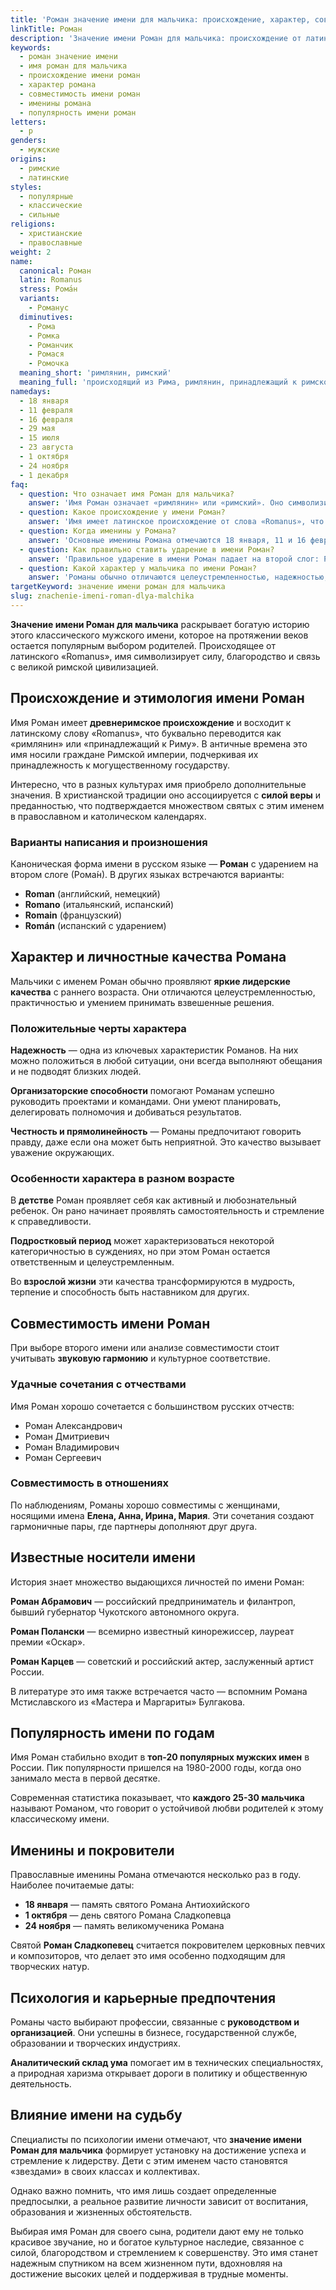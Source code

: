 ```yaml
---
title: 'Роман значение имени для мальчика: происхождение, характер, совместимость'
linkTitle: Роман
description: 'Значение имени Роман для мальчика: происхождение от латинского «римлянин», характер, совместимость, известные носители. Полная характеристика имени.'
keywords:
  - роман значение имени
  - имя роман для мальчика
  - происхождение имени роман
  - характер романа
  - совместимость имени роман
  - именины романа
  - популярность имени роман
letters:
  - р
genders:
  - мужские
origins:
  - римские
  - латинские
styles:
  - популярные
  - классические
  - сильные
religions:
  - христианские
  - православные
weight: 2
name:
  canonical: Роман
  latin: Romanus
  stress: Рома́н
  variants:
    - Романус
  diminutives:
    - Рома
    - Ромка
    - Романчик
    - Ромася
    - Ромочка
  meaning_short: 'римлянин, римский'
  meaning_full: 'происходящий из Рима, римлянин, принадлежащий к римскому роду'
namedays:
  - 18 января
  - 11 февраля
  - 16 февраля
  - 29 мая
  - 15 июля
  - 23 августа
  - 1 октября
  - 24 ноября
  - 1 декабря
faq:
  - question: Что означает имя Роман для мальчика?
    answer: 'Имя Роман означает «римлянин» или «римский». Оно символизирует силу, достоинство и благородство, присущие древним римлянам.'
  - question: Какое происхождение у имени Роман?
    answer: 'Имя имеет латинское происхождение от слова «Romanus», что означает «принадлежащий к Риму» или «римлянин».'
  - question: Когда именины у Романа?
    answer: 'Основные именины Романа отмечаются 18 января, 11 и 16 февраля, 29 мая, 15 июля, 23 августа, 1 октября, 24 ноября и 1 декабря.'
  - question: Как правильно ставить ударение в имени Роман?
    answer: 'Правильное ударение в имени Роман падает на второй слог: Рома́н.'
  - question: Какой характер у мальчика по имени Роман?
    answer: 'Романы обычно отличаются целеустремленностью, надежностью, практичностью и лидерскими качествами. Они ответственны и умеют добиваться поставленных целей.'
targetKeyword: значение имени роман для мальчика
slug: znachenie-imeni-roman-dlya-malchika
---
```


**Значение имени Роман для мальчика** раскрывает богатую историю этого классического мужского имени, которое на протяжении веков остается популярным выбором родителей. Происходящее от латинского «Romanus», имя символизирует силу, благородство и связь с великой римской цивилизацией.

## Происхождение и этимология имени Роман

Имя Роман имеет **древнеримское происхождение** и восходит к латинскому слову «Romanus», что буквально переводится как «римлянин» или «принадлежащий к Риму». В античные времена это имя носили граждане Римской империи, подчеркивая их принадлежность к могущественному государству.

Интересно, что в разных культурах имя приобрело дополнительные значения. В христианской традиции оно ассоциируется с **силой веры** и преданностью, что подтверждается множеством святых с этим именем в православном и католическом календарях.

### Варианты написания и произношения

Каноническая форма имени в русском языке — **Роман** с ударением на втором слоге (Рома́н). В других языках встречаются варианты:

- **Roman** (английский, немецкий)
- **Romano** (итальянский, испанский)
- **Romain** (французский)
- **Román** (испанский с ударением)

## Характер и личностные качества Романа

Мальчики с именем Роман обычно проявляют **яркие лидерские качества** с раннего возраста. Они отличаются целеустремленностью, практичностью и умением принимать взвешенные решения.

### Положительные черты характера

**Надежность** — одна из ключевых характеристик Романов. На них можно положиться в любой ситуации, они всегда выполняют обещания и не подводят близких людей.

**Организаторские способности** помогают Романам успешно руководить проектами и командами. Они умеют планировать, делегировать полномочия и добиваться результатов.

**Честность и прямолинейность** — Романы предпочитают говорить правду, даже если она может быть неприятной. Это качество вызывает уважение окружающих.

### Особенности характера в разном возрасте

В **детстве** Роман проявляет себя как активный и любознательный ребенок. Он рано начинает проявлять самостоятельность и стремление к справедливости.

**Подростковый период** может характеризоваться некоторой категоричностью в суждениях, но при этом Роман остается ответственным и целеустремленным.

Во **взрослой жизни** эти качества трансформируются в мудрость, терпение и способность быть наставником для других.

## Совместимость имени Роман

При выборе второго имени или анализе совместимости стоит учитывать **звуковую гармонию** и культурное соответствие.

### Удачные сочетания с отчествами

Имя Роман хорошо сочетается с большинством русских отчеств:

- Роман Александрович
- Роман Дмитриевич
- Роман Владимирович
- Роман Сергеевич

### Совместимость в отношениях

По наблюдениям, Романы хорошо совместимы с женщинами, носящими имена **Елена, Анна, Ирина, Мария**. Эти сочетания создают гармоничные пары, где партнеры дополняют друг друга.

## Известные носители имени

История знает множество выдающихся личностей по имени Роман:

**Роман Абрамович** — российский предприниматель и филантроп, бывший губернатор Чукотского автономного округа.

**Роман Полански** — всемирно известный кинорежиссер, лауреат премии «Оскар».

**Роман Карцев** — советский и российский актер, заслуженный артист России.

В литературе это имя также встречается часто — вспомним Романа Мстиславского из «Мастера и Маргариты» Булгакова.

## Популярность имени по годам

Имя Роман стабильно входит в **топ-20 популярных мужских имен** в России. Пик популярности пришелся на 1980-2000 годы, когда оно занимало места в первой десятке.

Современная статистика показывает, что **каждого 25-30 мальчика** называют Романом, что говорит о устойчивой любви родителей к этому классическому имени.

## Именины и покровители

Православные именины Романа отмечаются несколько раз в году. Наиболее почитаемые даты:

- **18 января** — память святого Романа Антиохийского
- **1 октября** — день святого Романа Сладкопевца
- **24 ноября** — память великомученика Романа

Святой **Роман Сладкопевец** считается покровителем церковных певчих и композиторов, что делает это имя особенно подходящим для творческих натур.

## Психология и карьерные предпочтения

Романы часто выбирают профессии, связанные с **руководством и организацией**. Они успешны в бизнесе, государственной службе, образовании и творческих индустриях.

**Аналитический склад ума** помогает им в технических специальностях, а природная харизма открывает дороги в политику и общественную деятельность.

## Влияние имени на судьбу

Специалисты по психологии имени отмечают, что **значение имени Роман для мальчика** формирует установку на достижение успеха и стремление к лидерству. Дети с этим именем часто становятся «звездами» в своих классах и коллективах.

Однако важно помнить, что имя лишь создает определенные предпосылки, а реальное развитие личности зависит от воспитания, образования и жизненных обстоятельств.

Выбирая имя Роман для своего сына, родители дают ему не только красивое звучание, но и богатое культурное наследие, связанное с силой, благородством и стремлением к совершенству. Это имя станет надежным спутником на всем жизненном пути, вдохновляя на достижение высоких целей и поддерживая в трудные моменты.
